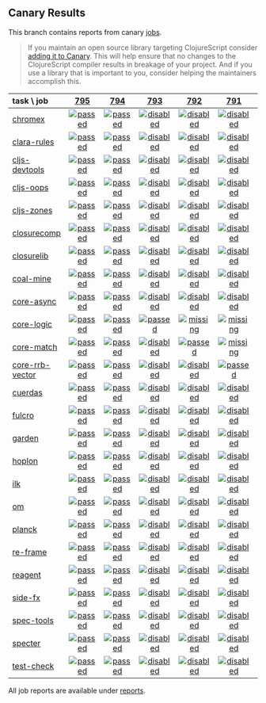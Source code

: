 ## Canary Results

This branch contains reports from canary [jobs](https://github.com/cljs-oss/canary/tree/jobs).

> If you maintain an open source library targeting ClojureScript consider [adding it to Canary](https://github.com/cljs-oss/canary/tree/master#how-to-participate). This will help ensure that no changes to the ClojureScript compiler results in breakage of your project. And if you use a library that is important to you, consider helping the maintainers accomplish this.

[//]: # (begin_overview_table)

| task \ job | <a href="reports/2019/01/28/job-000795-1.10.512-950032d" title="job #795 finished on 2019-01-28">795</a> | <a href="reports/2019/01/27/job-000794-1.10.512-950032d" title="job #794 finished on 2019-01-27">794</a> | <a href="reports/2019/01/27/job-000793-1.10.512-950032d" title="job #793 finished on 2019-01-27">793</a> | <a href="reports/2019/01/27/job-000792-1.10.512-950032d" title="job #792 finished on 2019-01-27">792</a> | <a href="reports/2019/01/26/job-000791-1.10.512-950032d" title="job #791 finished on 2019-01-26">791</a> | <a href="reports/2019/01/26/job-000790-1.10.512-950032d" title="job #790 finished on 2019-01-26">790</a> | <a href="reports/2019/01/26/job-000789-1.10.512-950032d" title="job #789 finished on 2019-01-26">789</a> | <a href="reports/2019/01/25/job-000788-1.10.512-950032d" title="job #788 finished on 2019-01-25">788</a> | <a href="reports/2019/01/25/job-000783-1.10.507-4d54c04" title="job #783 finished on 2019-01-25">783</a> | <a href="reports/2019/01/24/job-000782-1.10.507-4d54c04" title="job #782 finished on 2019-01-24">782</a> |
| :--- | :---: | :---: | :---: | :---: | :---: | :---: | :---: | :---: | :---: | :---: |
| [chromex](https://github.com/binaryage/chromex) | <a href="reports/2019/01/28/job-000795-1.10.512-950032d#-chromex"><img title="passed" src="http://box.binaryage.com/s-passed.svg"><a> | <a href="reports/2019/01/27/job-000794-1.10.512-950032d#-chromex"><img title="passed" src="http://box.binaryage.com/s-passed.svg"><a> | <a href="reports/2019/01/27/job-000793-1.10.512-950032d#-chromex"><img title="disabled" src="http://box.binaryage.com/s-disabled.svg"><a> | <a href="reports/2019/01/27/job-000792-1.10.512-950032d#-chromex"><img title="disabled" src="http://box.binaryage.com/s-disabled.svg"><a> | <a href="reports/2019/01/26/job-000791-1.10.512-950032d#-chromex"><img title="disabled" src="http://box.binaryage.com/s-disabled.svg"><a> | <a href="reports/2019/01/26/job-000790-1.10.512-950032d#-chromex"><img title="passed" src="http://box.binaryage.com/s-passed.svg"><a> | <a href="reports/2019/01/26/job-000789-1.10.512-950032d#-chromex"><img title="passed" src="http://box.binaryage.com/s-passed.svg"><a> | <a href="reports/2019/01/25/job-000788-1.10.512-950032d#-chromex"><img title="passed" src="http://box.binaryage.com/s-passed.svg"><a> | <a href="reports/2019/01/25/job-000783-1.10.507-4d54c04#-chromex"><img title="passed" src="http://box.binaryage.com/s-passed.svg"><a> | <a href="reports/2019/01/24/job-000782-1.10.507-4d54c04#-chromex"><img title="passed" src="http://box.binaryage.com/s-passed.svg"><a> |
| [clara-rules](https://github.com/cerner/clara-rules) | <a href="reports/2019/01/28/job-000795-1.10.512-950032d#-clara-rules"><img title="passed" src="http://box.binaryage.com/s-passed.svg"><a> | <a href="reports/2019/01/27/job-000794-1.10.512-950032d#-clara-rules"><img title="passed" src="http://box.binaryage.com/s-passed.svg"><a> | <a href="reports/2019/01/27/job-000793-1.10.512-950032d#-clara-rules"><img title="disabled" src="http://box.binaryage.com/s-disabled.svg"><a> | <a href="reports/2019/01/27/job-000792-1.10.512-950032d#-clara-rules"><img title="disabled" src="http://box.binaryage.com/s-disabled.svg"><a> | <a href="reports/2019/01/26/job-000791-1.10.512-950032d#-clara-rules"><img title="disabled" src="http://box.binaryage.com/s-disabled.svg"><a> | <a href="reports/2019/01/26/job-000790-1.10.512-950032d#-clara-rules"><img title="passed" src="http://box.binaryage.com/s-passed.svg"><a> | <a href="reports/2019/01/26/job-000789-1.10.512-950032d#-clara-rules"><img title="passed" src="http://box.binaryage.com/s-passed.svg"><a> | <a href="reports/2019/01/25/job-000788-1.10.512-950032d#-clara-rules"><img title="passed" src="http://box.binaryage.com/s-passed.svg"><a> | <a href="reports/2019/01/25/job-000783-1.10.507-4d54c04#-clara-rules"><img title="passed" src="http://box.binaryage.com/s-passed.svg"><a> | <a href="reports/2019/01/24/job-000782-1.10.507-4d54c04#-clara-rules"><img title="passed" src="http://box.binaryage.com/s-passed.svg"><a> |
| [cljs-devtools](https://github.com/binaryage/cljs-devtools) | <a href="reports/2019/01/28/job-000795-1.10.512-950032d#-cljs-devtools"><img title="passed" src="http://box.binaryage.com/s-passed.svg"><a> | <a href="reports/2019/01/27/job-000794-1.10.512-950032d#-cljs-devtools"><img title="passed" src="http://box.binaryage.com/s-passed.svg"><a> | <a href="reports/2019/01/27/job-000793-1.10.512-950032d#-cljs-devtools"><img title="disabled" src="http://box.binaryage.com/s-disabled.svg"><a> | <a href="reports/2019/01/27/job-000792-1.10.512-950032d#-cljs-devtools"><img title="disabled" src="http://box.binaryage.com/s-disabled.svg"><a> | <a href="reports/2019/01/26/job-000791-1.10.512-950032d#-cljs-devtools"><img title="disabled" src="http://box.binaryage.com/s-disabled.svg"><a> | <a href="reports/2019/01/26/job-000790-1.10.512-950032d#-cljs-devtools"><img title="passed" src="http://box.binaryage.com/s-passed.svg"><a> | <a href="reports/2019/01/26/job-000789-1.10.512-950032d#-cljs-devtools"><img title="passed" src="http://box.binaryage.com/s-passed.svg"><a> | <a href="reports/2019/01/25/job-000788-1.10.512-950032d#-cljs-devtools"><img title="passed" src="http://box.binaryage.com/s-passed.svg"><a> | <a href="reports/2019/01/25/job-000783-1.10.507-4d54c04#-cljs-devtools"><img title="passed" src="http://box.binaryage.com/s-passed.svg"><a> | <a href="reports/2019/01/24/job-000782-1.10.507-4d54c04#-cljs-devtools"><img title="passed" src="http://box.binaryage.com/s-passed.svg"><a> |
| [cljs-oops](https://github.com/binaryage/cljs-oops) | <a href="reports/2019/01/28/job-000795-1.10.512-950032d#-cljs-oops"><img title="passed" src="http://box.binaryage.com/s-passed.svg"><a> | <a href="reports/2019/01/27/job-000794-1.10.512-950032d#-cljs-oops"><img title="passed" src="http://box.binaryage.com/s-passed.svg"><a> | <a href="reports/2019/01/27/job-000793-1.10.512-950032d#-cljs-oops"><img title="disabled" src="http://box.binaryage.com/s-disabled.svg"><a> | <a href="reports/2019/01/27/job-000792-1.10.512-950032d#-cljs-oops"><img title="disabled" src="http://box.binaryage.com/s-disabled.svg"><a> | <a href="reports/2019/01/26/job-000791-1.10.512-950032d#-cljs-oops"><img title="disabled" src="http://box.binaryage.com/s-disabled.svg"><a> | <a href="reports/2019/01/26/job-000790-1.10.512-950032d#-cljs-oops"><img title="passed" src="http://box.binaryage.com/s-passed.svg"><a> | <a href="reports/2019/01/26/job-000789-1.10.512-950032d#-cljs-oops"><img title="passed" src="http://box.binaryage.com/s-passed.svg"><a> | <a href="reports/2019/01/25/job-000788-1.10.512-950032d#-cljs-oops"><img title="passed" src="http://box.binaryage.com/s-passed.svg"><a> | <a href="reports/2019/01/25/job-000783-1.10.507-4d54c04#-cljs-oops"><img title="passed" src="http://box.binaryage.com/s-passed.svg"><a> | <a href="reports/2019/01/24/job-000782-1.10.507-4d54c04#-cljs-oops"><img title="passed" src="http://box.binaryage.com/s-passed.svg"><a> |
| [cljs-zones](https://github.com/binaryage/cljs-zones) | <a href="reports/2019/01/28/job-000795-1.10.512-950032d#-cljs-zones"><img title="passed" src="http://box.binaryage.com/s-passed.svg"><a> | <a href="reports/2019/01/27/job-000794-1.10.512-950032d#-cljs-zones"><img title="passed" src="http://box.binaryage.com/s-passed.svg"><a> | <a href="reports/2019/01/27/job-000793-1.10.512-950032d#-cljs-zones"><img title="disabled" src="http://box.binaryage.com/s-disabled.svg"><a> | <a href="reports/2019/01/27/job-000792-1.10.512-950032d#-cljs-zones"><img title="disabled" src="http://box.binaryage.com/s-disabled.svg"><a> | <a href="reports/2019/01/26/job-000791-1.10.512-950032d#-cljs-zones"><img title="disabled" src="http://box.binaryage.com/s-disabled.svg"><a> | <a href="reports/2019/01/26/job-000790-1.10.512-950032d#-cljs-zones"><img title="passed" src="http://box.binaryage.com/s-passed.svg"><a> | <a href="reports/2019/01/26/job-000789-1.10.512-950032d#-cljs-zones"><img title="passed" src="http://box.binaryage.com/s-passed.svg"><a> | <a href="reports/2019/01/25/job-000788-1.10.512-950032d#-cljs-zones"><img title="passed" src="http://box.binaryage.com/s-passed.svg"><a> | <a href="reports/2019/01/25/job-000783-1.10.507-4d54c04#-cljs-zones"><img title="passed" src="http://box.binaryage.com/s-passed.svg"><a> | <a href="reports/2019/01/24/job-000782-1.10.507-4d54c04#-cljs-zones"><img title="passed" src="http://box.binaryage.com/s-passed.svg"><a> |
| [closurecomp](https://github.com/mfikes/closurecomp) | <a href="reports/2019/01/28/job-000795-1.10.512-950032d#-closurecomp"><img title="passed" src="http://box.binaryage.com/s-passed.svg"><a> | <a href="reports/2019/01/27/job-000794-1.10.512-950032d#-closurecomp"><img title="passed" src="http://box.binaryage.com/s-passed.svg"><a> | <a href="reports/2019/01/27/job-000793-1.10.512-950032d#-closurecomp"><img title="disabled" src="http://box.binaryage.com/s-disabled.svg"><a> | <a href="reports/2019/01/27/job-000792-1.10.512-950032d#-closurecomp"><img title="disabled" src="http://box.binaryage.com/s-disabled.svg"><a> | <a href="reports/2019/01/26/job-000791-1.10.512-950032d#-closurecomp"><img title="disabled" src="http://box.binaryage.com/s-disabled.svg"><a> | <a href="reports/2019/01/26/job-000790-1.10.512-950032d#-closurecomp"><img title="passed" src="http://box.binaryage.com/s-passed.svg"><a> | <a href="reports/2019/01/26/job-000789-1.10.512-950032d#-closurecomp"><img title="unknown" src="http://box.binaryage.com/s-unknown.svg"><a> | <a href="reports/2019/01/25/job-000788-1.10.512-950032d#-closurecomp"><img title="passed" src="http://box.binaryage.com/s-passed.svg"><a> | <a href="reports/2019/01/25/job-000783-1.10.507-4d54c04#-closurecomp"><img title="passed" src="http://box.binaryage.com/s-passed.svg"><a> | <a href="reports/2019/01/24/job-000782-1.10.507-4d54c04#-closurecomp"><img title="failed" src="http://box.binaryage.com/s-failed.svg"><a> |
| [closurelib](https://github.com/mfikes/closurelib) | <a href="reports/2019/01/28/job-000795-1.10.512-950032d#-closurelib"><img title="passed" src="http://box.binaryage.com/s-passed.svg"><a> | <a href="reports/2019/01/27/job-000794-1.10.512-950032d#-closurelib"><img title="passed" src="http://box.binaryage.com/s-passed.svg"><a> | <a href="reports/2019/01/27/job-000793-1.10.512-950032d#-closurelib"><img title="disabled" src="http://box.binaryage.com/s-disabled.svg"><a> | <a href="reports/2019/01/27/job-000792-1.10.512-950032d#-closurelib"><img title="disabled" src="http://box.binaryage.com/s-disabled.svg"><a> | <a href="reports/2019/01/26/job-000791-1.10.512-950032d#-closurelib"><img title="disabled" src="http://box.binaryage.com/s-disabled.svg"><a> | <a href="reports/2019/01/26/job-000790-1.10.512-950032d#-closurelib"><img title="passed" src="http://box.binaryage.com/s-passed.svg"><a> | <a href="reports/2019/01/26/job-000789-1.10.512-950032d#-closurelib"><img title="passed" src="http://box.binaryage.com/s-passed.svg"><a> | <a href="reports/2019/01/25/job-000788-1.10.512-950032d#-closurelib"><img title="passed" src="http://box.binaryage.com/s-passed.svg"><a> | <a href="reports/2019/01/25/job-000783-1.10.507-4d54c04#-closurelib"><img title="passed" src="http://box.binaryage.com/s-passed.svg"><a> | <a href="reports/2019/01/24/job-000782-1.10.507-4d54c04#-closurelib"><img title="passed" src="http://box.binaryage.com/s-passed.svg"><a> |
| [coal-mine](https://github.com/mfikes/coal-mine) | <a href="reports/2019/01/28/job-000795-1.10.512-950032d#-coal-mine"><img title="passed" src="http://box.binaryage.com/s-passed.svg"><a> | <a href="reports/2019/01/27/job-000794-1.10.512-950032d#-coal-mine"><img title="passed" src="http://box.binaryage.com/s-passed.svg"><a> | <a href="reports/2019/01/27/job-000793-1.10.512-950032d#-coal-mine"><img title="disabled" src="http://box.binaryage.com/s-disabled.svg"><a> | <a href="reports/2019/01/27/job-000792-1.10.512-950032d#-coal-mine"><img title="disabled" src="http://box.binaryage.com/s-disabled.svg"><a> | <a href="reports/2019/01/26/job-000791-1.10.512-950032d#-coal-mine"><img title="disabled" src="http://box.binaryage.com/s-disabled.svg"><a> | <a href="reports/2019/01/26/job-000790-1.10.512-950032d#-coal-mine"><img title="unknown" src="http://box.binaryage.com/s-unknown.svg"><a> | <a href="reports/2019/01/26/job-000789-1.10.512-950032d#-coal-mine"><img title="passed" src="http://box.binaryage.com/s-passed.svg"><a> | <a href="reports/2019/01/25/job-000788-1.10.512-950032d#-coal-mine"><img title="passed" src="http://box.binaryage.com/s-passed.svg"><a> | <a href="reports/2019/01/25/job-000783-1.10.507-4d54c04#-coal-mine"><img title="passed" src="http://box.binaryage.com/s-passed.svg"><a> | <a href="reports/2019/01/24/job-000782-1.10.507-4d54c04#-coal-mine"><img title="passed" src="http://box.binaryage.com/s-passed.svg"><a> |
| [core-async](https://github.com/clojure/core.async) | <a href="reports/2019/01/28/job-000795-1.10.512-950032d#-core-async"><img title="passed" src="http://box.binaryage.com/s-passed.svg"><a> | <a href="reports/2019/01/27/job-000794-1.10.512-950032d#-core-async"><img title="passed" src="http://box.binaryage.com/s-passed.svg"><a> | <a href="reports/2019/01/27/job-000793-1.10.512-950032d#-core-async"><img title="disabled" src="http://box.binaryage.com/s-disabled.svg"><a> | <a href="reports/2019/01/27/job-000792-1.10.512-950032d#-core-async"><img title="disabled" src="http://box.binaryage.com/s-disabled.svg"><a> | <a href="reports/2019/01/26/job-000791-1.10.512-950032d#-core-async"><img title="disabled" src="http://box.binaryage.com/s-disabled.svg"><a> | <a href="reports/2019/01/26/job-000790-1.10.512-950032d#-core-async"><img title="passed" src="http://box.binaryage.com/s-passed.svg"><a> | <a href="reports/2019/01/26/job-000789-1.10.512-950032d#-core-async"><img title="missing" src="http://box.binaryage.com/s-missing.svg"><a> | <a href="reports/2019/01/25/job-000788-1.10.512-950032d#-core-async"><img title="missing" src="http://box.binaryage.com/s-missing.svg"><a> | <a href="reports/2019/01/25/job-000783-1.10.507-4d54c04#-core-async"><img title="missing" src="http://box.binaryage.com/s-missing.svg"><a> | <a href="reports/2019/01/24/job-000782-1.10.507-4d54c04#-core-async"><img title="missing" src="http://box.binaryage.com/s-missing.svg"><a> |
| [core-logic](https://github.com/clojure/core.logic) | <a href="reports/2019/01/28/job-000795-1.10.512-950032d#-core-logic"><img title="passed" src="http://box.binaryage.com/s-passed.svg"><a> | <a href="reports/2019/01/27/job-000794-1.10.512-950032d#-core-logic"><img title="passed" src="http://box.binaryage.com/s-passed.svg"><a> | <a href="reports/2019/01/27/job-000793-1.10.512-950032d#-core-logic"><img title="passed" src="http://box.binaryage.com/s-passed.svg"><a> | <a href="reports/2019/01/27/job-000792-1.10.512-950032d#-core-logic"><img title="missing" src="http://box.binaryage.com/s-missing.svg"><a> | <a href="reports/2019/01/26/job-000791-1.10.512-950032d#-core-logic"><img title="missing" src="http://box.binaryage.com/s-missing.svg"><a> | <a href="reports/2019/01/26/job-000790-1.10.512-950032d#-core-logic"><img title="missing" src="http://box.binaryage.com/s-missing.svg"><a> | <a href="reports/2019/01/26/job-000789-1.10.512-950032d#-core-logic"><img title="missing" src="http://box.binaryage.com/s-missing.svg"><a> | <a href="reports/2019/01/25/job-000788-1.10.512-950032d#-core-logic"><img title="missing" src="http://box.binaryage.com/s-missing.svg"><a> | <a href="reports/2019/01/25/job-000783-1.10.507-4d54c04#-core-logic"><img title="missing" src="http://box.binaryage.com/s-missing.svg"><a> | <a href="reports/2019/01/24/job-000782-1.10.507-4d54c04#-core-logic"><img title="missing" src="http://box.binaryage.com/s-missing.svg"><a> |
| [core-match](https://github.com/clojure/core.match) | <a href="reports/2019/01/28/job-000795-1.10.512-950032d#-core-match"><img title="passed" src="http://box.binaryage.com/s-passed.svg"><a> | <a href="reports/2019/01/27/job-000794-1.10.512-950032d#-core-match"><img title="passed" src="http://box.binaryage.com/s-passed.svg"><a> | <a href="reports/2019/01/27/job-000793-1.10.512-950032d#-core-match"><img title="disabled" src="http://box.binaryage.com/s-disabled.svg"><a> | <a href="reports/2019/01/27/job-000792-1.10.512-950032d#-core-match"><img title="passed" src="http://box.binaryage.com/s-passed.svg"><a> | <a href="reports/2019/01/26/job-000791-1.10.512-950032d#-core-match"><img title="missing" src="http://box.binaryage.com/s-missing.svg"><a> | <a href="reports/2019/01/26/job-000790-1.10.512-950032d#-core-match"><img title="missing" src="http://box.binaryage.com/s-missing.svg"><a> | <a href="reports/2019/01/26/job-000789-1.10.512-950032d#-core-match"><img title="missing" src="http://box.binaryage.com/s-missing.svg"><a> | <a href="reports/2019/01/25/job-000788-1.10.512-950032d#-core-match"><img title="missing" src="http://box.binaryage.com/s-missing.svg"><a> | <a href="reports/2019/01/25/job-000783-1.10.507-4d54c04#-core-match"><img title="missing" src="http://box.binaryage.com/s-missing.svg"><a> | <a href="reports/2019/01/24/job-000782-1.10.507-4d54c04#-core-match"><img title="missing" src="http://box.binaryage.com/s-missing.svg"><a> |
| [core-rrb-vector](https://github.com/clojure/core.rrb-vector) | <a href="reports/2019/01/28/job-000795-1.10.512-950032d#-core-rrb-vector"><img title="passed" src="http://box.binaryage.com/s-passed.svg"><a> | <a href="reports/2019/01/27/job-000794-1.10.512-950032d#-core-rrb-vector"><img title="passed" src="http://box.binaryage.com/s-passed.svg"><a> | <a href="reports/2019/01/27/job-000793-1.10.512-950032d#-core-rrb-vector"><img title="disabled" src="http://box.binaryage.com/s-disabled.svg"><a> | <a href="reports/2019/01/27/job-000792-1.10.512-950032d#-core-rrb-vector"><img title="disabled" src="http://box.binaryage.com/s-disabled.svg"><a> | <a href="reports/2019/01/26/job-000791-1.10.512-950032d#-core-rrb-vector"><img title="passed" src="http://box.binaryage.com/s-passed.svg"><a> | <a href="reports/2019/01/26/job-000790-1.10.512-950032d#-core-rrb-vector"><img title="missing" src="http://box.binaryage.com/s-missing.svg"><a> | <a href="reports/2019/01/26/job-000789-1.10.512-950032d#-core-rrb-vector"><img title="missing" src="http://box.binaryage.com/s-missing.svg"><a> | <a href="reports/2019/01/25/job-000788-1.10.512-950032d#-core-rrb-vector"><img title="missing" src="http://box.binaryage.com/s-missing.svg"><a> | <a href="reports/2019/01/25/job-000783-1.10.507-4d54c04#-core-rrb-vector"><img title="missing" src="http://box.binaryage.com/s-missing.svg"><a> | <a href="reports/2019/01/24/job-000782-1.10.507-4d54c04#-core-rrb-vector"><img title="missing" src="http://box.binaryage.com/s-missing.svg"><a> |
| [cuerdas](https://github.com/funcool/cuerdas) | <a href="reports/2019/01/28/job-000795-1.10.512-950032d#-cuerdas"><img title="passed" src="http://box.binaryage.com/s-passed.svg"><a> | <a href="reports/2019/01/27/job-000794-1.10.512-950032d#-cuerdas"><img title="passed" src="http://box.binaryage.com/s-passed.svg"><a> | <a href="reports/2019/01/27/job-000793-1.10.512-950032d#-cuerdas"><img title="disabled" src="http://box.binaryage.com/s-disabled.svg"><a> | <a href="reports/2019/01/27/job-000792-1.10.512-950032d#-cuerdas"><img title="disabled" src="http://box.binaryage.com/s-disabled.svg"><a> | <a href="reports/2019/01/26/job-000791-1.10.512-950032d#-cuerdas"><img title="disabled" src="http://box.binaryage.com/s-disabled.svg"><a> | <a href="reports/2019/01/26/job-000790-1.10.512-950032d#-cuerdas"><img title="passed" src="http://box.binaryage.com/s-passed.svg"><a> | <a href="reports/2019/01/26/job-000789-1.10.512-950032d#-cuerdas"><img title="passed" src="http://box.binaryage.com/s-passed.svg"><a> | <a href="reports/2019/01/25/job-000788-1.10.512-950032d#-cuerdas"><img title="passed" src="http://box.binaryage.com/s-passed.svg"><a> | <a href="reports/2019/01/25/job-000783-1.10.507-4d54c04#-cuerdas"><img title="passed" src="http://box.binaryage.com/s-passed.svg"><a> | <a href="reports/2019/01/24/job-000782-1.10.507-4d54c04#-cuerdas"><img title="passed" src="http://box.binaryage.com/s-passed.svg"><a> |
| [fulcro](https://github.com/fulcrologic/fulcro) | <a href="reports/2019/01/28/job-000795-1.10.512-950032d#-fulcro"><img title="passed" src="http://box.binaryage.com/s-passed.svg"><a> | <a href="reports/2019/01/27/job-000794-1.10.512-950032d#-fulcro"><img title="passed" src="http://box.binaryage.com/s-passed.svg"><a> | <a href="reports/2019/01/27/job-000793-1.10.512-950032d#-fulcro"><img title="disabled" src="http://box.binaryage.com/s-disabled.svg"><a> | <a href="reports/2019/01/27/job-000792-1.10.512-950032d#-fulcro"><img title="disabled" src="http://box.binaryage.com/s-disabled.svg"><a> | <a href="reports/2019/01/26/job-000791-1.10.512-950032d#-fulcro"><img title="disabled" src="http://box.binaryage.com/s-disabled.svg"><a> | <a href="reports/2019/01/26/job-000790-1.10.512-950032d#-fulcro"><img title="passed" src="http://box.binaryage.com/s-passed.svg"><a> | <a href="reports/2019/01/26/job-000789-1.10.512-950032d#-fulcro"><img title="passed" src="http://box.binaryage.com/s-passed.svg"><a> | <a href="reports/2019/01/25/job-000788-1.10.512-950032d#-fulcro"><img title="passed" src="http://box.binaryage.com/s-passed.svg"><a> | <a href="reports/2019/01/25/job-000783-1.10.507-4d54c04#-fulcro"><img title="passed" src="http://box.binaryage.com/s-passed.svg"><a> | <a href="reports/2019/01/24/job-000782-1.10.507-4d54c04#-fulcro"><img title="passed" src="http://box.binaryage.com/s-passed.svg"><a> |
| [garden](https://github.com/noprompt/garden) | <a href="reports/2019/01/28/job-000795-1.10.512-950032d#-garden"><img title="passed" src="http://box.binaryage.com/s-passed.svg"><a> | <a href="reports/2019/01/27/job-000794-1.10.512-950032d#-garden"><img title="passed" src="http://box.binaryage.com/s-passed.svg"><a> | <a href="reports/2019/01/27/job-000793-1.10.512-950032d#-garden"><img title="disabled" src="http://box.binaryage.com/s-disabled.svg"><a> | <a href="reports/2019/01/27/job-000792-1.10.512-950032d#-garden"><img title="disabled" src="http://box.binaryage.com/s-disabled.svg"><a> | <a href="reports/2019/01/26/job-000791-1.10.512-950032d#-garden"><img title="disabled" src="http://box.binaryage.com/s-disabled.svg"><a> | <a href="reports/2019/01/26/job-000790-1.10.512-950032d#-garden"><img title="passed" src="http://box.binaryage.com/s-passed.svg"><a> | <a href="reports/2019/01/26/job-000789-1.10.512-950032d#-garden"><img title="passed" src="http://box.binaryage.com/s-passed.svg"><a> | <a href="reports/2019/01/25/job-000788-1.10.512-950032d#-garden"><img title="passed" src="http://box.binaryage.com/s-passed.svg"><a> | <a href="reports/2019/01/25/job-000783-1.10.507-4d54c04#-garden"><img title="passed" src="http://box.binaryage.com/s-passed.svg"><a> | <a href="reports/2019/01/24/job-000782-1.10.507-4d54c04#-garden"><img title="passed" src="http://box.binaryage.com/s-passed.svg"><a> |
| [hoplon](https://github.com/hoplon/hoplon) | <a href="reports/2019/01/28/job-000795-1.10.512-950032d#-hoplon"><img title="passed" src="http://box.binaryage.com/s-passed.svg"><a> | <a href="reports/2019/01/27/job-000794-1.10.512-950032d#-hoplon"><img title="passed" src="http://box.binaryage.com/s-passed.svg"><a> | <a href="reports/2019/01/27/job-000793-1.10.512-950032d#-hoplon"><img title="disabled" src="http://box.binaryage.com/s-disabled.svg"><a> | <a href="reports/2019/01/27/job-000792-1.10.512-950032d#-hoplon"><img title="disabled" src="http://box.binaryage.com/s-disabled.svg"><a> | <a href="reports/2019/01/26/job-000791-1.10.512-950032d#-hoplon"><img title="disabled" src="http://box.binaryage.com/s-disabled.svg"><a> | <a href="reports/2019/01/26/job-000790-1.10.512-950032d#-hoplon"><img title="passed" src="http://box.binaryage.com/s-passed.svg"><a> | <a href="reports/2019/01/26/job-000789-1.10.512-950032d#-hoplon"><img title="passed" src="http://box.binaryage.com/s-passed.svg"><a> | <a href="reports/2019/01/25/job-000788-1.10.512-950032d#-hoplon"><img title="passed" src="http://box.binaryage.com/s-passed.svg"><a> | <a href="reports/2019/01/25/job-000783-1.10.507-4d54c04#-hoplon"><img title="passed" src="http://box.binaryage.com/s-passed.svg"><a> | <a href="reports/2019/01/24/job-000782-1.10.507-4d54c04#-hoplon"><img title="passed" src="http://box.binaryage.com/s-passed.svg"><a> |
| [ilk](https://github.com/mfikes/ilk) | <a href="reports/2019/01/28/job-000795-1.10.512-950032d#-ilk"><img title="passed" src="http://box.binaryage.com/s-passed.svg"><a> | <a href="reports/2019/01/27/job-000794-1.10.512-950032d#-ilk"><img title="passed" src="http://box.binaryage.com/s-passed.svg"><a> | <a href="reports/2019/01/27/job-000793-1.10.512-950032d#-ilk"><img title="disabled" src="http://box.binaryage.com/s-disabled.svg"><a> | <a href="reports/2019/01/27/job-000792-1.10.512-950032d#-ilk"><img title="disabled" src="http://box.binaryage.com/s-disabled.svg"><a> | <a href="reports/2019/01/26/job-000791-1.10.512-950032d#-ilk"><img title="disabled" src="http://box.binaryage.com/s-disabled.svg"><a> | <a href="reports/2019/01/26/job-000790-1.10.512-950032d#-ilk"><img title="passed" src="http://box.binaryage.com/s-passed.svg"><a> | <a href="reports/2019/01/26/job-000789-1.10.512-950032d#-ilk"><img title="passed" src="http://box.binaryage.com/s-passed.svg"><a> | <a href="reports/2019/01/25/job-000788-1.10.512-950032d#-ilk"><img title="passed" src="http://box.binaryage.com/s-passed.svg"><a> | <a href="reports/2019/01/25/job-000783-1.10.507-4d54c04#-ilk"><img title="passed" src="http://box.binaryage.com/s-passed.svg"><a> | <a href="reports/2019/01/24/job-000782-1.10.507-4d54c04#-ilk"><img title="passed" src="http://box.binaryage.com/s-passed.svg"><a> |
| [om](https://github.com/omcljs/om) | <a href="reports/2019/01/28/job-000795-1.10.512-950032d#-om"><img title="passed" src="http://box.binaryage.com/s-passed.svg"><a> | <a href="reports/2019/01/27/job-000794-1.10.512-950032d#-om"><img title="passed" src="http://box.binaryage.com/s-passed.svg"><a> | <a href="reports/2019/01/27/job-000793-1.10.512-950032d#-om"><img title="disabled" src="http://box.binaryage.com/s-disabled.svg"><a> | <a href="reports/2019/01/27/job-000792-1.10.512-950032d#-om"><img title="disabled" src="http://box.binaryage.com/s-disabled.svg"><a> | <a href="reports/2019/01/26/job-000791-1.10.512-950032d#-om"><img title="disabled" src="http://box.binaryage.com/s-disabled.svg"><a> | <a href="reports/2019/01/26/job-000790-1.10.512-950032d#-om"><img title="passed" src="http://box.binaryage.com/s-passed.svg"><a> | <a href="reports/2019/01/26/job-000789-1.10.512-950032d#-om"><img title="passed" src="http://box.binaryage.com/s-passed.svg"><a> | <a href="reports/2019/01/25/job-000788-1.10.512-950032d#-om"><img title="passed" src="http://box.binaryage.com/s-passed.svg"><a> | <a href="reports/2019/01/25/job-000783-1.10.507-4d54c04#-om"><img title="passed" src="http://box.binaryage.com/s-passed.svg"><a> | <a href="reports/2019/01/24/job-000782-1.10.507-4d54c04#-om"><img title="passed" src="http://box.binaryage.com/s-passed.svg"><a> |
| [planck](https://github.com/planck-repl/planck) | <a href="reports/2019/01/28/job-000795-1.10.512-950032d#-planck"><img title="passed" src="http://box.binaryage.com/s-passed.svg"><a> | <a href="reports/2019/01/27/job-000794-1.10.512-950032d#-planck"><img title="passed" src="http://box.binaryage.com/s-passed.svg"><a> | <a href="reports/2019/01/27/job-000793-1.10.512-950032d#-planck"><img title="disabled" src="http://box.binaryage.com/s-disabled.svg"><a> | <a href="reports/2019/01/27/job-000792-1.10.512-950032d#-planck"><img title="disabled" src="http://box.binaryage.com/s-disabled.svg"><a> | <a href="reports/2019/01/26/job-000791-1.10.512-950032d#-planck"><img title="disabled" src="http://box.binaryage.com/s-disabled.svg"><a> | <a href="reports/2019/01/26/job-000790-1.10.512-950032d#-planck"><img title="passed" src="http://box.binaryage.com/s-passed.svg"><a> | <a href="reports/2019/01/26/job-000789-1.10.512-950032d#-planck"><img title="passed" src="http://box.binaryage.com/s-passed.svg"><a> | <a href="reports/2019/01/25/job-000788-1.10.512-950032d#-planck"><img title="passed" src="http://box.binaryage.com/s-passed.svg"><a> | <a href="reports/2019/01/25/job-000783-1.10.507-4d54c04#-planck"><img title="passed" src="http://box.binaryage.com/s-passed.svg"><a> | <a href="reports/2019/01/24/job-000782-1.10.507-4d54c04#-planck"><img title="passed" src="http://box.binaryage.com/s-passed.svg"><a> |
| [re-frame](https://github.com/Day8/re-frame) | <a href="reports/2019/01/28/job-000795-1.10.512-950032d#-re-frame"><img title="passed" src="http://box.binaryage.com/s-passed.svg"><a> | <a href="reports/2019/01/27/job-000794-1.10.512-950032d#-re-frame"><img title="passed" src="http://box.binaryage.com/s-passed.svg"><a> | <a href="reports/2019/01/27/job-000793-1.10.512-950032d#-re-frame"><img title="disabled" src="http://box.binaryage.com/s-disabled.svg"><a> | <a href="reports/2019/01/27/job-000792-1.10.512-950032d#-re-frame"><img title="disabled" src="http://box.binaryage.com/s-disabled.svg"><a> | <a href="reports/2019/01/26/job-000791-1.10.512-950032d#-re-frame"><img title="disabled" src="http://box.binaryage.com/s-disabled.svg"><a> | <a href="reports/2019/01/26/job-000790-1.10.512-950032d#-re-frame"><img title="passed" src="http://box.binaryage.com/s-passed.svg"><a> | <a href="reports/2019/01/26/job-000789-1.10.512-950032d#-re-frame"><img title="failed" src="http://box.binaryage.com/s-failed.svg"><a> | <a href="reports/2019/01/25/job-000788-1.10.512-950032d#-re-frame"><img title="failed" src="http://box.binaryage.com/s-failed.svg"><a> | <a href="reports/2019/01/25/job-000783-1.10.507-4d54c04#-re-frame"><img title="failed" src="http://box.binaryage.com/s-failed.svg"><a> | <a href="reports/2019/01/24/job-000782-1.10.507-4d54c04#-re-frame"><img title="failed" src="http://box.binaryage.com/s-failed.svg"><a> |
| [reagent](https://github.com/reagent-project/reagent) | <a href="reports/2019/01/28/job-000795-1.10.512-950032d#-reagent"><img title="passed" src="http://box.binaryage.com/s-passed.svg"><a> | <a href="reports/2019/01/27/job-000794-1.10.512-950032d#-reagent"><img title="passed" src="http://box.binaryage.com/s-passed.svg"><a> | <a href="reports/2019/01/27/job-000793-1.10.512-950032d#-reagent"><img title="disabled" src="http://box.binaryage.com/s-disabled.svg"><a> | <a href="reports/2019/01/27/job-000792-1.10.512-950032d#-reagent"><img title="disabled" src="http://box.binaryage.com/s-disabled.svg"><a> | <a href="reports/2019/01/26/job-000791-1.10.512-950032d#-reagent"><img title="disabled" src="http://box.binaryage.com/s-disabled.svg"><a> | <a href="reports/2019/01/26/job-000790-1.10.512-950032d#-reagent"><img title="passed" src="http://box.binaryage.com/s-passed.svg"><a> | <a href="reports/2019/01/26/job-000789-1.10.512-950032d#-reagent"><img title="passed" src="http://box.binaryage.com/s-passed.svg"><a> | <a href="reports/2019/01/25/job-000788-1.10.512-950032d#-reagent"><img title="passed" src="http://box.binaryage.com/s-passed.svg"><a> | <a href="reports/2019/01/25/job-000783-1.10.507-4d54c04#-reagent"><img title="passed" src="http://box.binaryage.com/s-passed.svg"><a> | <a href="reports/2019/01/24/job-000782-1.10.507-4d54c04#-reagent"><img title="passed" src="http://box.binaryage.com/s-passed.svg"><a> |
| [side-fx](https://github.com/cljsrn/side-fx) | <a href="reports/2019/01/28/job-000795-1.10.512-950032d#-side-fx"><img title="passed" src="http://box.binaryage.com/s-passed.svg"><a> | <a href="reports/2019/01/27/job-000794-1.10.512-950032d#-side-fx"><img title="passed" src="http://box.binaryage.com/s-passed.svg"><a> | <a href="reports/2019/01/27/job-000793-1.10.512-950032d#-side-fx"><img title="disabled" src="http://box.binaryage.com/s-disabled.svg"><a> | <a href="reports/2019/01/27/job-000792-1.10.512-950032d#-side-fx"><img title="disabled" src="http://box.binaryage.com/s-disabled.svg"><a> | <a href="reports/2019/01/26/job-000791-1.10.512-950032d#-side-fx"><img title="disabled" src="http://box.binaryage.com/s-disabled.svg"><a> | <a href="reports/2019/01/26/job-000790-1.10.512-950032d#-side-fx"><img title="passed" src="http://box.binaryage.com/s-passed.svg"><a> | <a href="reports/2019/01/26/job-000789-1.10.512-950032d#-side-fx"><img title="passed" src="http://box.binaryage.com/s-passed.svg"><a> | <a href="reports/2019/01/25/job-000788-1.10.512-950032d#-side-fx"><img title="passed" src="http://box.binaryage.com/s-passed.svg"><a> | <a href="reports/2019/01/25/job-000783-1.10.507-4d54c04#-side-fx"><img title="passed" src="http://box.binaryage.com/s-passed.svg"><a> | <a href="reports/2019/01/24/job-000782-1.10.507-4d54c04#-side-fx"><img title="passed" src="http://box.binaryage.com/s-passed.svg"><a> |
| [spec-tools](https://github.com/metosin/spec-tools) | <a href="reports/2019/01/28/job-000795-1.10.512-950032d#-spec-tools"><img title="passed" src="http://box.binaryage.com/s-passed.svg"><a> | <a href="reports/2019/01/27/job-000794-1.10.512-950032d#-spec-tools"><img title="passed" src="http://box.binaryage.com/s-passed.svg"><a> | <a href="reports/2019/01/27/job-000793-1.10.512-950032d#-spec-tools"><img title="disabled" src="http://box.binaryage.com/s-disabled.svg"><a> | <a href="reports/2019/01/27/job-000792-1.10.512-950032d#-spec-tools"><img title="disabled" src="http://box.binaryage.com/s-disabled.svg"><a> | <a href="reports/2019/01/26/job-000791-1.10.512-950032d#-spec-tools"><img title="disabled" src="http://box.binaryage.com/s-disabled.svg"><a> | <a href="reports/2019/01/26/job-000790-1.10.512-950032d#-spec-tools"><img title="passed" src="http://box.binaryage.com/s-passed.svg"><a> | <a href="reports/2019/01/26/job-000789-1.10.512-950032d#-spec-tools"><img title="passed" src="http://box.binaryage.com/s-passed.svg"><a> | <a href="reports/2019/01/25/job-000788-1.10.512-950032d#-spec-tools"><img title="passed" src="http://box.binaryage.com/s-passed.svg"><a> | <a href="reports/2019/01/25/job-000783-1.10.507-4d54c04#-spec-tools"><img title="passed" src="http://box.binaryage.com/s-passed.svg"><a> | <a href="reports/2019/01/24/job-000782-1.10.507-4d54c04#-spec-tools"><img title="passed" src="http://box.binaryage.com/s-passed.svg"><a> |
| [specter](https://github.com/nathanmarz/specter) | <a href="reports/2019/01/28/job-000795-1.10.512-950032d#-specter"><img title="passed" src="http://box.binaryage.com/s-passed.svg"><a> | <a href="reports/2019/01/27/job-000794-1.10.512-950032d#-specter"><img title="passed" src="http://box.binaryage.com/s-passed.svg"><a> | <a href="reports/2019/01/27/job-000793-1.10.512-950032d#-specter"><img title="disabled" src="http://box.binaryage.com/s-disabled.svg"><a> | <a href="reports/2019/01/27/job-000792-1.10.512-950032d#-specter"><img title="disabled" src="http://box.binaryage.com/s-disabled.svg"><a> | <a href="reports/2019/01/26/job-000791-1.10.512-950032d#-specter"><img title="disabled" src="http://box.binaryage.com/s-disabled.svg"><a> | <a href="reports/2019/01/26/job-000790-1.10.512-950032d#-specter"><img title="passed" src="http://box.binaryage.com/s-passed.svg"><a> | <a href="reports/2019/01/26/job-000789-1.10.512-950032d#-specter"><img title="passed" src="http://box.binaryage.com/s-passed.svg"><a> | <a href="reports/2019/01/25/job-000788-1.10.512-950032d#-specter"><img title="passed" src="http://box.binaryage.com/s-passed.svg"><a> | <a href="reports/2019/01/25/job-000783-1.10.507-4d54c04#-specter"><img title="passed" src="http://box.binaryage.com/s-passed.svg"><a> | <a href="reports/2019/01/24/job-000782-1.10.507-4d54c04#-specter"><img title="passed" src="http://box.binaryage.com/s-passed.svg"><a> |
| [test-check](https://github.com/clojure/test.check) | <a href="reports/2019/01/28/job-000795-1.10.512-950032d#-test-check"><img title="passed" src="http://box.binaryage.com/s-passed.svg"><a> | <a href="reports/2019/01/27/job-000794-1.10.512-950032d#-test-check"><img title="passed" src="http://box.binaryage.com/s-passed.svg"><a> | <a href="reports/2019/01/27/job-000793-1.10.512-950032d#-test-check"><img title="disabled" src="http://box.binaryage.com/s-disabled.svg"><a> | <a href="reports/2019/01/27/job-000792-1.10.512-950032d#-test-check"><img title="disabled" src="http://box.binaryage.com/s-disabled.svg"><a> | <a href="reports/2019/01/26/job-000791-1.10.512-950032d#-test-check"><img title="disabled" src="http://box.binaryage.com/s-disabled.svg"><a> | <a href="reports/2019/01/26/job-000790-1.10.512-950032d#-test-check"><img title="passed" src="http://box.binaryage.com/s-passed.svg"><a> | <a href="reports/2019/01/26/job-000789-1.10.512-950032d#-test-check"><img title="passed" src="http://box.binaryage.com/s-passed.svg"><a> | <a href="reports/2019/01/25/job-000788-1.10.512-950032d#-test-check"><img title="passed" src="http://box.binaryage.com/s-passed.svg"><a> | <a href="reports/2019/01/25/job-000783-1.10.507-4d54c04#-test-check"><img title="passed" src="http://box.binaryage.com/s-passed.svg"><a> | <a href="reports/2019/01/24/job-000782-1.10.507-4d54c04#-test-check"><img title="passed" src="http://box.binaryage.com/s-passed.svg"><a> |

[//]: # (end_overview_table)

All job reports are available under [reports](reports).
